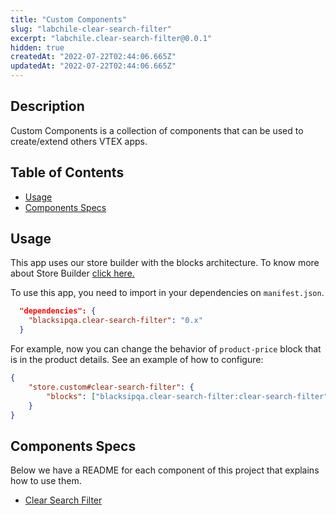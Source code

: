 ```yaml
---
title: "Custom Components"
slug: "labchile-clear-search-filter"
excerpt: "labchile.clear-search-filter@0.0.1"
hidden: true
createdAt: "2022-07-22T02:44:06.665Z"
updatedAt: "2022-07-22T02:44:06.665Z"
---
```

## Description

Custom Components is a collection of components that can be used to create/extend others VTEX apps.

## Table of Contents

-   [Usage](#usage)
-   [Components Specs](#components-specs)

## Usage

This app uses our store builder with the blocks architecture. To know more about Store Builder [click here.](https://help.vtex.com/en/tutorial/understanding-storebuilder-and-stylesbuilder#structuring-and-configuring-our-store-with-object-object)

To use this app, you need to import in your dependencies on `manifest.json`.

```json
  "dependencies": {
    "blacksipqa.clear-search-filter": "0.x"
  }
```

For example, now you can change the behavior of `product-price` block that is in the product details. See an example of how to configure:

```json
{
    "store.custom#clear-search-filter": {
        "blocks": ["blacksipqa.clear-search-filter:clear-search-filter"]
    }
}
```

## Components Specs

Below we have a README for each component of this project that explains how to use them.

-   [Clear Search Filter](ClearSearchFilter.md)